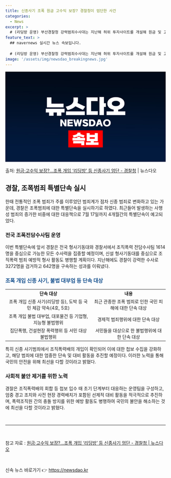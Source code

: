 ```yaml
---
title: 신종사기 조폭 원금 고수익 보장? 경찰청이 엄단한 사건
categories:
  - News
excerpt: >
  # (리딩방 운영) 부산경찰청 강력범죄수사대는 지난해 허위 투자사이트를 개설해 원금 및 고수익을 보장한다며 …
feature_text: >
  ## navernews 실시간 뉴스 속보입니다.

  # (리딩방 운영) 부산경찰청 강력범죄수사대는 지난해 허위 투자사이트를 개설해 원금 및 고수익을 보장한다며 …
image: '/assets/img/newsdao_breakingnews.jpg'
---
```


![뉴스다오 속보](/assets/img/newsdao_breakingnews.jpg)

<p>출처: <a href="https://newsdao.kr/3371" rel="dofollow">원금·고수익 보장?…조폭 개입 ‘리딩방’ 등 신종사기 엄단 - 경찰청</a> | 뉴스다오</p>

<h2 data-ke-size="size26">경찰, 조폭범죄 특별단속 실시</h2>

<p data-ke-size="size16">한때 전통적인 조폭 범죄가 주를 이루었던 범죄계가 점차 신종 범죄로 변화하고 있는 가운데, 경찰은 조폭범죄에 대한 특별단속을 실시하기로 하였다. 최근들어 발생하는 사행성 범죄의 증가한 비중에 대한 대응책으로 7월 17일까지 4개월간의 특별단속이 예고되었다. </p>

<h3 data-ke-size="size24">전국 조폭전담수사팀 운영</h3>

<p data-ke-size="size16">이번 특별단속에 앞서 경찰은 전국 형사기동대와 경찰서에서 조직폭력 전담수사팀 1614명을 중심으로 가능한 모든 수사력을 집중할 예정이며, 신설 형사기동대를 중심으로 조직폭력 범죄 예방적 형사 활동도 병행할 계획이다. 지난해에도 경찰이 강력한 수사로 3272명을 검거하고 642명을 구속하는 성과를 이뤄냈다.</p>

<h3 data-ke-size="size24"><b><span style="color: #1a5490;">조폭 개입 신종 사기, 불법 대부업 등 단속 대상</span></b></h3>

<table>
	<tr>
		<td style="text-align: center; height: 17px;"><b>단속 대상</b></td>
		<td style="text-align: center; height: 17px;"><b>내용</b></td>
	</tr>
	<tr>
		<td style="text-align: center; height: 17px;">조폭 개입 신종 사기(리딩방 등), 도박 등 국민 체감 약속(4호, 5호)</td>
		<td style="text-align: center; height: 17px;">최근 관종한 조폭 범죄로 인한 국민 피해에 대한 단속 대상</td>
	</tr>
	<tr>
		<td style="text-align: center; height: 17px;">조폭 개입 불법 대부업, 대포물건 등 기업형, 지능형 불법행위</td>
		<td style="text-align: center; height: 17px;">경제적 범죄행위에 대한 단속 대상</td>
	</tr>
	<tr>
		<td style="text-align: center; height: 17px;">집단폭행, 건설현장 폭력행위 등 서민 대상 불법행위</td>
		<td style="text-align: center; height: 17px;">서민들을 대상으로 한 불법행위에 대한 단속 대상</td>
	</tr>
</table>

<p data-ke-size="size16">특히 신종 사기범죄에서 조직폭력배의 개입이 확인되어 이에 대한 첩보 수집을 강화하고, 해당 범죄에 대한 엄중한 단속 및 대비 활동을 추진할 예정이다. 이러한 노력을 통해 국민의 안전을 위해 최선을 다할 것이라고 밝혔다.</p>

<h3 data-ke-size="size24">사회적 불안 제거를 위한 노력</h3>

<p data-ke-size="size16">경찰은 조직폭력배의 회합 등 첩보 입수 때 초기 단계부터 대응하는 운영팀을 구성하고, 엄중 경고 조치와 사전 현장 경력배치가 포함된 선제적 대비 활동을 적극적으로 추진하며, 폭력조직원 간의 충돌 방지를 위한 예방 활동도 병행하여 국민의 불안을 해소하는 것에 최선을 다할 것이라고 밝혔다.</p>

<p data-ke-size="size16">&nbsp;</p>

<hr>

<p data-ke-size="size16">&nbsp;</p>

참고 자료 : [원금·고수익 보장?…조폭 개입 ‘리딩방’ 등 신종사기 엄단 - 경찰청 | 뉴스다오](https://newsdao.kr/3371)

<p data-ke-size="size16">&nbsp;</p> 

신속 뉴스 바로가기 👉 <a href="https://newsdao.kr" rel="dofollow">https://newsdao.kr</a>


